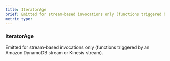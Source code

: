 ```yaml
---
title: IteratorAge
brief: Emitted for stream-based invocations only (functions triggered by an Amazon DynamoDB stream or Kinesis stream).
metric_type:
---
```

### IteratorAge

Emitted for stream-based invocations only (functions triggered by an Amazon DynamoDB stream or Kinesis stream).
